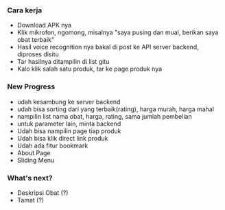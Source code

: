 ### Cara kerja
- Download APK nya
- Klik mikrofon, ngomong, misalnya "saya pusing dan mual, berikan saya obat terbaik"
- Hasil voice recognition nya bakal di post ke API server backend, diproses disitu
- Tar hasilnya ditampilin di list gitu
- Kalo klik salah satu produk, tar ke page produk nya

### New Progress
- udah kesambung ke server backend
- udah bisa sorting dari yang terbaik(rating), harga murah, harga mahal
- nampilin list nama obat, harga, rating, sama jumlah pembelian
- untuk parameter lain, minta backend
- Udah bisa nampilin page tiap produk
- Udah bisa klik direct link produk
- Udah ada fitur bookmark
- About Page
- Sliding Menu

### What's next?
- Deskripsi Obat (?)
- Tamat (?)
